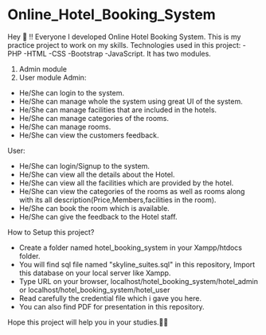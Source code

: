 # Online_Hotel_Booking_System
Hey 👋 !! Everyone I developed Online Hotel Booking System. This is my practice project to work on my skills. 
Technologies used in this project:
-PHP
-HTML
-CSS
-Bootstrap
-JavaScript.
It has two modules.
1. Admin module
2. User module
Admin:
- He/She can login to the system.
- He/She can manage whole the system using great UI of the system.
- He/She can manage facilities that are included in the hotels.
- He/She can manage categories of the rooms.
- He/She can manage rooms.
- He/She can view the customers feedback.

User:
- He/She can login/Signup to the system.
- He/She can view all the details about the Hotel.
- He/She can view all the facilities which are provided by the hotel.
- He/She can view the categories of the rooms as well as rooms along with its all description(Price,Members,facilities in the room).
- He/She can book the room which is available.
- He/She can give the feedback to the Hotel staff.

How to Setup this project?

- Create a folder named hotel_booking_system in your Xampp/htdocs folder.
- You will find sql file named "skyline_suites.sql" in this repository, Import this database on your local server like Xampp.
- Type URL on your browser, localhost/hotel_booking_system/hotel_admin or localhost/hotel_booking_system/hotel_user
- Read carefully the credential file which i gave you here.
- You can also find PDF for presentation in this repository.

Hope this project will help you in your studies.🙏😉
